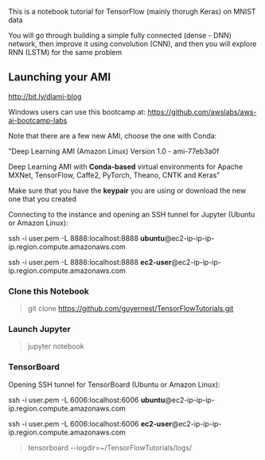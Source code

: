 This is a notebook tutorial for TensorFlow (mainly thorugh Keras) on MNIST data

You will go through building a simple fully connected (dense - DNN) network, then improve it using convolution (CNN), and then you will explore RNN (LSTM) for the same problem

## Launching your AMI 

http://bit.ly/dlami-blog

Windows users can use this bootcamp at: https://github.com/awslabs/aws-ai-bootcamp-labs

Note that there are a few new AMI, choose the one with Conda:

"Deep Learning AMI (Amazon Linux) Version 1.0 - ami-77eb3a0f

Deep Learning AMI with **Conda-based** virtual environments for Apache MXNet, TensorFlow, Caffe2, PyTorch, Theano, CNTK and Keras"

Make sure that you have the **keypair** you are using or download the new one that you created

Connecting to the instance and opening an SSH tunnel for Jupyter (Ubuntu or Amazon Linux):

ssh -i user.pem -L 8888:localhost:8888 **ubuntu**@ec2-ip-ip-ip-ip.region.compute.amazonaws.com

ssh -i user.pem -L 8888:localhost:8888 **ec2-user**@ec2-ip-ip-ip-ip.region.compute.amazonaws.com

### Clone this Notebook

> git clone https://github.com/guyernest/TensorFlowTutorials.git

### Launch Jupyter

> jupyter notebook

### TensorBoard 

Opening SSH tunnel for TensorBoard (Ubuntu or Amazon Linux):

ssh -i user.pem -L 6006:localhost:6006 **ubuntu**@ec2-ip-ip-ip-ip.region.compute.amazonaws.com

ssh -i user.pem -L 6006:localhost:6006 **ec2-user**@ec2-ip-ip-ip-ip.region.compute.amazonaws.com

> tensorboard --logdir=~/TensorFlowTutorials/logs/
